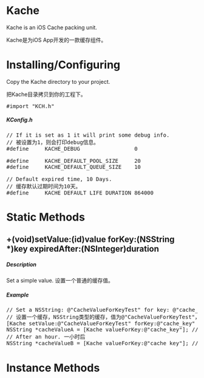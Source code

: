 Kache
=============
Kache is an iOS Cache packing unit.

Kache是为iOS App开发的一款缓存组件。

Installing/Configuring
======================

Copy the Kache directory to your project.

把Kache目录拷贝到你的工程下。

<pre>
#import "KCH.h"
</pre>

##### *KConfig.h*
<pre>
// If it is set as 1 it will print some debug info.
// 被设置为1，则会打印debug信息。
#define     KACHE_DEBUG                 0

#define     KACHE_DEFAULT_POOL_SIZE     20
#define     KACHE_DEFAULT_QUEUE_SIZE    10

// Default expired time, 10 Days.
// 缓存默认过期时间为10天。
#define     KACHE_DEFAULT_LIFE_DURATION 864000
</pre>

Static Methods
=========

## +(void)setValue:(id)value forKey:(NSString *)key expiredAfter:(NSInteger)duration
##### *Description*

Set a simple value.
设置一个普通的缓存值。

##### *Example*

<pre>
// Set a NSString: @"CacheValueForKeyTest" for key: @"cache_key", and it will be expired after an hour.
// 设置一个缓存，NSString类型的缓存，值为@"CacheValueForKeyTest"，键为@"cache_key"，1小时过期。
[Kache setValue:@"CacheValueForKeyTest" forKey:@"cache_key" expiredAfter:3600];
NSString *cacheValueA = [Kache valueForKey:@"cache_key"]; // cacheValueA: @"CacheValueForKeyTest"
// After an hour. 一小时后
NSString *cacheValueB = [Kache valueForKey:@"cache_key"]; // cacheValueB: nil
</pre>

Instance Methods
================

